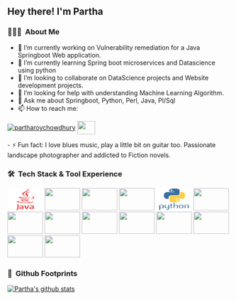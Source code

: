 <h2>Hey there! I'm Partha</h2>

### 👨🏻‍💻 &nbsp;About Me
- 🔭 I’m currently working on Vulnerability remediation for a Java Springboot Web application.
- 🌱 I’m currently learning Spring boot microservices and Datascience using python
- 👯 I’m looking to collaborate on DataScience projects and Website development projects.
- 🤔 I’m looking for help with understanding Machine Learning Algorithm.
- 💬 Ask me about Springboot, Python, Perl, Java, Pl/Sql
- 📫 How to reach me: 
<p>
<a href="https://www.linkedin.com/in/partharoychowdhury-117/" target="blank"><img align="center" src="https://cdn.jsdelivr.net/npm/simple-icons@3.0.1/icons/linkedin.svg" alt="partharoychowdhury" height="30" width="40" /></a>
<a href = "mailto: pchowdhury.apple@gmail.com"><img align="center" src="https://simpleicons.org/icons/gmail.svg" height="30" width="40" /></a>
</p>
<!--- 😄 Pronouns: ... -->
- ⚡ Fun fact: I love blues music, play a little bit on guitar too. Passionate landscape photographer and addicted to Fiction novels.

### 🛠 &nbsp;Tech Stack & Tool Experience
<p align="left">
  <img height="50" width="80" src="https://github.com/devicons/devicon/blob/master/icons/java/java-plain-wordmark.svg"/>
  <img height="50" width="80" src="https://img.utdstc.com/icon/3c7/fcf/3c7fcf4930fa9402c22cee35e03fe9fcf9e8e47c9381d6b9e6922d71ee2e067a:200"/>
  <img height="50" width="80" src="https://www.vectorlogo.zone/logos/springio/springio-ar21.svg"/>
  <img height="50" width="80" src="https://www.vectorlogo.zone/logos/perl/perl-ar21.svg"/>
  <img height="50" width="80" src="https://github.com/devicons/devicon/blob/master/icons/python/python-original-wordmark.svg"/>
  <img height="50" width="80" src="https://img.icons8.com/plasticine/100/000000/oracle-pl-sql--v3.png"/>
  <img height="50" width="80" src="https://about.gitlab.com/images/devops-tools/veracode-logo.png"/>
  <img height="50" width="80" src="http://jtuts.com/wp-content/uploads/2016/03/spring-tool-suite-project-logo.png"/>
  <img height="50" width="80" src="https://www.vectorlogo.zone/logos/appdynamics/appdynamics-ar21.svg"/>
  <img height="50" width="80" src="https://zhihuicao.files.wordpress.com/2016/05/pandas.png?w=399&h=207&crop=1"/>
  <img height="50" width="80" src="https://miro.medium.com/max/1400/0*Q2P7piuSxFQIq60Z.jpg"/>
  <img height="50" width="80" src="https://encrypted-tbn0.gstatic.com/images?q=tbn:ANd9GcTI6hHB_okkxDj1Yo_UlNEQLGzxVQWpxzeYEnm1bYL_ca76r2LAtmbaclIFwr58Qu_3cUU&usqp=CAU"/>
  <img height="50" width="80" src="https://images.ctfassets.net/76f8cs5bg9si/38ggNE1ggnjPLDGP3fV6Sb/1dd26f4f7dcd5767f0362cee8369ac92/Feature-Photo-Tableau.png?w=2560&q=100"/>
  <img height="50" width="80" src="https://miro.medium.com/max/750/1*qsMH3spHzOErEBvK0-fKWw@2x.jpeg"/>
</p>

### 👣 &nbsp;Github Footprints
[![Partha's github stats](https://github-readme-stats.vercel.app/api?username=learningPartha&count_private=true&show_icons=true&theme=radical&hide_rank=false)](https://github.com/learningPartha/github-readme-stats)
